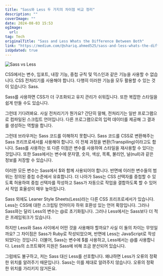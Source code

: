```yaml
---
title: "Sass와 Less 두 가지의 차이점 비교 정리"
description: ""
coverImage: ""
date: 2024-08-03 15:53
ogImage:
  url:
tag: Tech
originalTitle: "Sass and Less Whats the Difference Between Both"
link: "https://medium.com/@shariq.ahmed525/sass-and-less-whats-the-difference-between-both-6b77f9aeca4a"
isUpdated: true
---
```


![Sass vs Less](/assets/img/Sass-and-Less:-What’s-the-Difference-Between-Both_0.png)

CSS에서는 변수, 임포트, 내장 기능, 중첩 규칙 및 믹스인과 같은 기능을 사용할 수 없습니다. CSS 전처리기를 사용해야 합니다. 다행히 이러한 기능을 모두 활용할 수 있는 것이 있습니다: Sass.

Sass를 사용하면 CSS가 더 구조화되고 유지 관리가 쉬워집니다. 또한 복잡한 스타일을 쉽게 만들 수도 있습니다.

그런데 기다려봐요. 사실 전처리기가 뭔가요? 간단히 말해, 전처리기는 일반 프로그램으로 컴파일된 스크립트 언어입니다. 다른 프로그램으로의 입력 데이터를 제공해 그 결과를 생성하는 역할을 합니다.

<!-- seedividend - 사각형 -->

<ins class="adsbygoogle"
     style="display:block"
     data-ad-client="ca-pub-4877378276818686"
     data-ad-slot="1898504329"
     data-ad-format="auto"
     data-full-width-responsive="true"></ins>

<script>
     (adsbygoogle = window.adsbygoogle || []).push({});
</script>

그런데 브라우저는 Sass 코드를 이해하지 못합니다. Sass 코드를 CSS로 변환해주는 Sass 프리프로세서를 사용해야 합니다. 이 전체 과정을 변환(Transpiling)이라고도 합니다. Sass를 사용하는 또 다른 이점은 변수를 사용하여 스타일을 재사용할 수 있다는 것입니다. 또한 Sass에서는 변수에 문자열, 숫자, 색상, 목록, 불리언, 널(null)과 같은 정보를 저장할 수 있습니다.

이러한 모든 변수는 Sass에서 $와 함께 사용되어야 합니다. 반면에 이러한 변수들의 범위는 정의된 중첩 수준에서 유효합니다. 더 나아가 Sass는 CSS 선택자를 중첩할 수 있도록 허용하여 중첩 선택자를 작성하고 Sass가 자동으로 작업을 결합하도록 할 수 있어서 작업 효율성이 매우 높아집니다.

Sass 외에도 Leaner Style Sheets(Less)라는 다른 CSS 프리프로세서가 있습니다. Less는 CSS에 대한 스크립팅 언어이자 하위 호환성 있는 언어 확장입니다. 그러나 Sass와는 달리 Less의 변수는 @로 초기화됩니다. 그러나 Less에서는 Sass보다 더 적은 프레임워크가 있습니다.

<!-- seedividend - 사각형 -->

<ins class="adsbygoogle"
     style="display:block"
     data-ad-client="ca-pub-4877378276818686"
     data-ad-slot="1898504329"
     data-ad-format="auto"
     data-full-width-responsive="true"></ins>

<script>
     (adsbygoogle = window.adsbygoogle || []).push({});
</script>

하지만 Less와 Sass 사이에서 어떤 것을 사용해야 할까요? 사실 이 둘의 차이는 무엇일까요? 그 차이점은 Sass가 Ruby로 작성되었으며, 반면에 Less는 JavaScript로 작성되었다는 것입니다. 더불어, Sass는 변수에 $를 사용하고, Less에서는 @를 사용합니다. Less의 소프트웨어 지원은 Sass에 비해 조금 분산되어 있습니다.

그럼에도 불구하고, 저는 Sass 대신 Less를 선호합니다. 왜냐하면 Less가 오류의 정확한 위치를 알려주기 때문입니다. Sass는 이를 제대로 알려주지 않습니다. 오류의 정확한 위치를 가리키지 않거든요.
